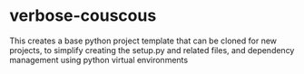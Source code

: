 # verbose-couscous
This creates a base python project template that can be cloned for new projects, to simplify creating the setup.py and related files, and dependency management using python virtual environments
